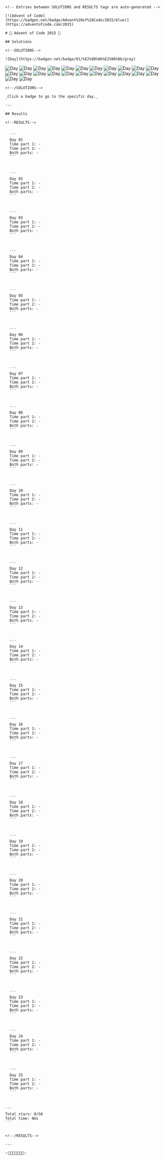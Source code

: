 
    <!-- Entries between SOLUTIONS and RESULTS tags are auto-generated -->

    [![Advent of Code](https://badgen.net/badge/Advent%20of%20Code/2015/blue)](https://adventofcode.com/2015)

    # 🎄 Advent of Code 2015 🎄

    ## Solutions

    <!--SOLUTIONS-->

    ![Day](https://badgen.net/badge/01/%E2%98%86%E2%98%86/gray)
![Day](https://badgen.net/badge/02/%E2%98%86%E2%98%86/gray)
![Day](https://badgen.net/badge/03/%E2%98%86%E2%98%86/gray)
![Day](https://badgen.net/badge/04/%E2%98%86%E2%98%86/gray)
![Day](https://badgen.net/badge/05/%E2%98%86%E2%98%86/gray)
![Day](https://badgen.net/badge/06/%E2%98%86%E2%98%86/gray)
![Day](https://badgen.net/badge/07/%E2%98%86%E2%98%86/gray)
![Day](https://badgen.net/badge/08/%E2%98%86%E2%98%86/gray)
![Day](https://badgen.net/badge/09/%E2%98%86%E2%98%86/gray)
![Day](https://badgen.net/badge/10/%E2%98%86%E2%98%86/gray)
![Day](https://badgen.net/badge/11/%E2%98%86%E2%98%86/gray)
![Day](https://badgen.net/badge/12/%E2%98%86%E2%98%86/gray)
![Day](https://badgen.net/badge/13/%E2%98%86%E2%98%86/gray)
![Day](https://badgen.net/badge/14/%E2%98%86%E2%98%86/gray)
![Day](https://badgen.net/badge/15/%E2%98%86%E2%98%86/gray)
![Day](https://badgen.net/badge/16/%E2%98%86%E2%98%86/gray)
![Day](https://badgen.net/badge/17/%E2%98%86%E2%98%86/gray)
![Day](https://badgen.net/badge/18/%E2%98%86%E2%98%86/gray)
![Day](https://badgen.net/badge/19/%E2%98%86%E2%98%86/gray)
![Day](https://badgen.net/badge/20/%E2%98%86%E2%98%86/gray)
![Day](https://badgen.net/badge/21/%E2%98%86%E2%98%86/gray)
![Day](https://badgen.net/badge/22/%E2%98%86%E2%98%86/gray)
![Day](https://badgen.net/badge/23/%E2%98%86%E2%98%86/gray)
![Day](https://badgen.net/badge/24/%E2%98%86%E2%98%86/gray)
![Day](https://badgen.net/badge/25/%E2%98%86%E2%98%86/gray)

    <!--/SOLUTIONS-->

    _Click a badge to go to the specific day._

    ---

    ## Results

    <!--RESULTS-->

    
      ```
      Day 01
      Time part 1: -
      Time part 2: -
      Both parts: -
      ```
    


      ```
      Day 02
      Time part 1: -
      Time part 2: -
      Both parts: -
      ```
    


      ```
      Day 03
      Time part 1: -
      Time part 2: -
      Both parts: -
      ```
    


      ```
      Day 04
      Time part 1: -
      Time part 2: -
      Both parts: -
      ```
    


      ```
      Day 05
      Time part 1: -
      Time part 2: -
      Both parts: -
      ```
    


      ```
      Day 06
      Time part 1: -
      Time part 2: -
      Both parts: -
      ```
    


      ```
      Day 07
      Time part 1: -
      Time part 2: -
      Both parts: -
      ```
    


      ```
      Day 08
      Time part 1: -
      Time part 2: -
      Both parts: -
      ```
    


      ```
      Day 09
      Time part 1: -
      Time part 2: -
      Both parts: -
      ```
    


      ```
      Day 10
      Time part 1: -
      Time part 2: -
      Both parts: -
      ```
    


      ```
      Day 11
      Time part 1: -
      Time part 2: -
      Both parts: -
      ```
    


      ```
      Day 12
      Time part 1: -
      Time part 2: -
      Both parts: -
      ```
    


      ```
      Day 13
      Time part 1: -
      Time part 2: -
      Both parts: -
      ```
    


      ```
      Day 14
      Time part 1: -
      Time part 2: -
      Both parts: -
      ```
    


      ```
      Day 15
      Time part 1: -
      Time part 2: -
      Both parts: -
      ```
    


      ```
      Day 16
      Time part 1: -
      Time part 2: -
      Both parts: -
      ```
    


      ```
      Day 17
      Time part 1: -
      Time part 2: -
      Both parts: -
      ```
    


      ```
      Day 18
      Time part 1: -
      Time part 2: -
      Both parts: -
      ```
    


      ```
      Day 19
      Time part 1: -
      Time part 2: -
      Both parts: -
      ```
    


      ```
      Day 20
      Time part 1: -
      Time part 2: -
      Both parts: -
      ```
    


      ```
      Day 21
      Time part 1: -
      Time part 2: -
      Both parts: -
      ```
    


      ```
      Day 22
      Time part 1: -
      Time part 2: -
      Both parts: -
      ```
    


      ```
      Day 23
      Time part 1: -
      Time part 2: -
      Both parts: -
      ```
    


      ```
      Day 24
      Time part 1: -
      Time part 2: -
      Both parts: -
      ```
    


      ```
      Day 25
      Time part 1: -
      Time part 2: -
      Both parts: -
      ```
    


    ```
    Total stars: 0/50
    Total time: 0ms
    ```
  

    <!--/RESULTS-->

    ---

    ✨🎄🎁🎄🎅🎄🎁🎄✨
  